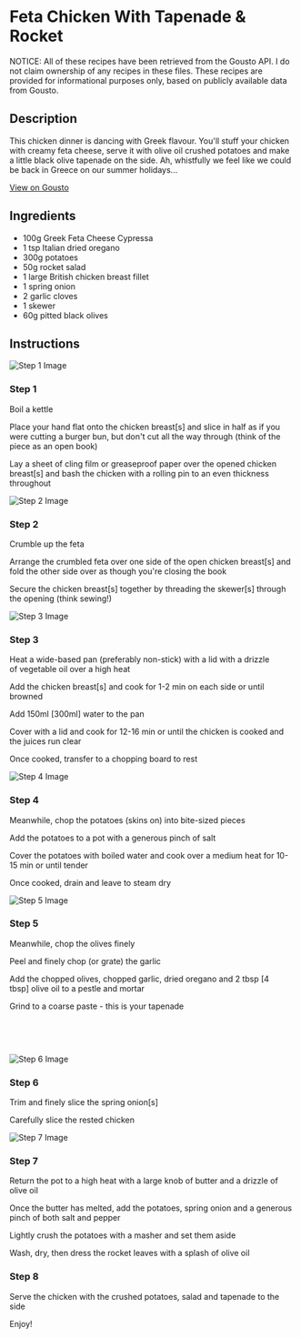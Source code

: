 # Feta Chicken With Tapenade & Rocket

NOTICE: All of these recipes have been retrieved from the Gousto API. I do not claim ownership of any recipes in these files. These recipes are provided for informational purposes only, based on publicly available data from Gousto.

## Description

This chicken dinner is dancing with Greek flavour. You'll stuff your chicken with creamy feta cheese, serve it with olive oil crushed potatoes and make a little black olive tapenade on the side. Ah, whistfully we feel like we could be back in Greece on our summer holidays...

[View on Gousto](https://www.gousto.co.uk/recipes/cookbook/feta-chicken-with-tapenade-rocket)

## Ingredients

- 100g Greek Feta Cheese Cypressa
- 1 tsp Italian dried oregano
- 300g potatoes 
- 50g rocket salad
- 1 large British chicken breast fillet
- 1 spring onion
- 2 garlic cloves
- 1 skewer
- 60g pitted black olives 

## Instructions

![Step 1 Image](https://production-media.gousto.co.uk/cms/recipe-step-image/811.-step-1-x200.jpg)

### Step 1

Boil a kettle&nbsp;


Place your hand flat onto the chicken breast<span class="text-danger">[s] </span>and slice in half as if you were cutting a burger bun, but don't cut all the way through (think of the piece as an open book)


Lay a sheet of cling film or greaseproof paper over the opened&nbsp;chicken breast<span class="text-danger">[s] </span>and bash the&nbsp;chicken with a rolling pin to an even thickness throughout&nbsp;

![Step 2 Image](https://production-media.gousto.co.uk/cms/recipe-step-image/811.-step-2-x200.jpg)

### Step 2

Crumble up the feta


Arrange the crumbled&nbsp;feta over one side of the open&nbsp;chicken breast<span class="text-danger">[s]</span> and fold the other side over as though you're closing the book


Secure&nbsp;the chicken breast<span class="text-danger">[s]</span> together by threading the skewer<span class="text-danger">[s]</span> through the opening (think sewing!)

![Step 3 Image](https://production-media.gousto.co.uk/cms/recipe-step-image/811.-step-3-x200.jpg)

### Step 3

Heat a wide-based pan (preferably non-stick) with a lid with a drizzle of&nbsp;vegetable oil over a high heat


Add the chicken breast<span class="text-danger">[s]</span> and cook for 1-2 min on each side or until browned&nbsp;


Add 150ml <span class="text-danger">[300ml]</span>&nbsp;water to the&nbsp;pan


Cover with a lid and cook for 12-16 min or until the chicken is cooked and the juices run clear


Once cooked, transfer to a chopping board to rest

![Step 4 Image](https://production-media.gousto.co.uk/cms/recipe-step-image/811.-step-4-x200.jpg)

### Step 4

Meanwhile,&nbsp;chop the potatoes (skins on) into bite-sized pieces


Add the potatoes to a pot with a generous pinch of salt


Cover the potatoes&nbsp;with boiled water and cook over a medium heat for 10-15 min or until tender&nbsp;


Once cooked, drain and leave&nbsp;to steam dry

![Step 5 Image](https://production-media.gousto.co.uk/cms/recipe-step-image/811.-step-5-x200.jpg)

### Step 5

Meanwhile, chop the olives finely


Peel and finely chop (or grate) the garlic&nbsp;


Add the chopped&nbsp;olives, chopped&nbsp;garlic, dried oregano&nbsp;and 2 tbsp <span class="text-danger">[4 tbsp]</span>&nbsp;olive oil&nbsp;to a pestle and mortar


Grind to a coarse paste - this is your tapenade&nbsp;


&nbsp;


&nbsp;

![Step 6 Image](https://production-media.gousto.co.uk/cms/recipe-step-image/811.-step-6-x200.jpg)

### Step 6

Trim and finely slice the&nbsp;spring onion<span class="text-danger">[s]&nbsp;</span>


Carefully slice the rested chicken&nbsp;

![Step 7 Image](https://production-media.gousto.co.uk/cms/recipe-step-image/811.-step-7-x200.jpg)

### Step 7

Return the pot to a high heat with a large knob of butter and a drizzle of olive oil&nbsp;


Once the butter has melted, add the potatoes, spring onion and a generous pinch of both&nbsp;salt and pepper


Lightly crush the potatoes with a masher and set them aside


Wash, dry, then dress&nbsp;the rocket leaves with a splash of olive oil

### Step 8

Serve the chicken with the crushed potatoes, salad and tapenade to the side


Enjoy!

